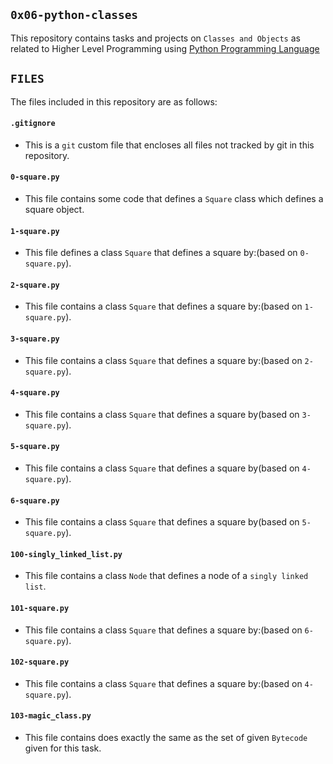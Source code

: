 ## `0x06-python-classes`

This repository contains tasks and projects on `Classes and Objects` as related to Higher Level Programming using [Python Programming Language](https://en.wikipedia.org/wiki/Python_(programming_language))

## `FILES`

The files included in this repository are as follows:

#### `.gitignore`
  - This is a `git` custom file that encloses all files not tracked by git in this repository.

#### `0-square.py`
  - This file contains some code that defines a `Square` class which defines a square object.

#### `1-square.py`
  - This file defines a class `Square` that defines a square by:(based on `0-square.py`).

#### `2-square.py`
  - This file contains a class `Square` that defines a square by:(based on `1-square.py`).

#### `3-square.py`
  - This file contains a class `Square` that defines a square by:(based on `2-square.py`).

#### `4-square.py`
  - This file contains a class `Square` that defines a square by(based on `3-square.py`).

#### `5-square.py`
  - This file contains a class `Square` that defines a square by(based on `4-square.py`).

#### `6-square.py`
  - This file contains a class `Square` that defines a square by(based on `5-square.py`).

#### `100-singly_linked_list.py`
  - This file contains a class `Node` that defines a node of a `singly linked list`.

#### `101-square.py`
  - This file contains a class `Square` that defines a square by:(based on `6-square.py`).

#### `102-square.py`
  - This file contains a class `Square` that defines a square by:(based on `4-square.py`).

#### `103-magic_class.py`
  - This file contains does exactly the same as the set of given `Bytecode` given for this task.
